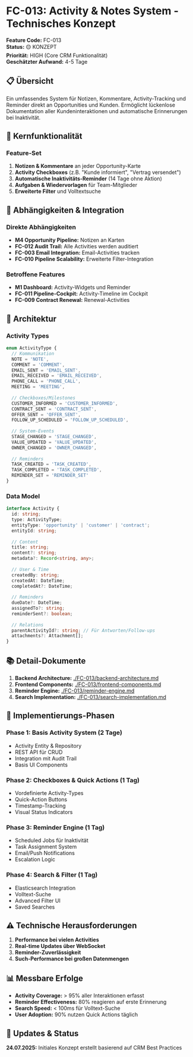 # FC-013: Activity & Notes System - Technisches Konzept

**Feature Code:** FC-013  
**Status:** 🟡 KONZEPT  
**Priorität:** HIGH (Core CRM Funktionalität)  
**Geschätzter Aufwand:** 4-5 Tage  

## 📋 Übersicht

Ein umfassendes System für Notizen, Kommentare, Activity-Tracking und Reminder direkt an Opportunities und Kunden. Ermöglicht lückenlose Dokumentation aller Kundeninteraktionen und automatische Erinnerungen bei Inaktivität.

## 🎯 Kernfunktionalität

### Feature-Set
1. **Notizen & Kommentare** an jeder Opportunity-Karte
2. **Activity Checkboxes** (z.B. "Kunde informiert", "Vertrag versendet")
3. **Automatische Inaktivitäts-Reminder** (14 Tage ohne Aktion)
4. **Aufgaben & Wiedervorlagen** für Team-Mitglieder
5. **Erweiterte Filter** und Volltextsuche

## 🔗 Abhängigkeiten & Integration

### Direkte Abhängigkeiten
- **M4 Opportunity Pipeline:** Notizen an Karten
- **FC-012 Audit Trail:** Alle Activities werden auditiert
- **FC-003 Email Integration:** Email-Activities tracken
- **FC-010 Pipeline Scalability:** Erweiterte Filter-Integration

### Betroffene Features
- **M1 Dashboard:** Activity-Widgets und Reminder
- **FC-011 Pipeline-Cockpit:** Activity-Timeline im Cockpit
- **FC-009 Contract Renewal:** Renewal-Activities

## 📐 Architektur

### Activity Types
```typescript
enum ActivityType {
  // Kommunikation
  NOTE = 'NOTE',
  COMMENT = 'COMMENT',
  EMAIL_SENT = 'EMAIL_SENT',
  EMAIL_RECEIVED = 'EMAIL_RECEIVED',
  PHONE_CALL = 'PHONE_CALL',
  MEETING = 'MEETING',
  
  // Checkboxes/Milestones
  CUSTOMER_INFORMED = 'CUSTOMER_INFORMED',
  CONTRACT_SENT = 'CONTRACT_SENT',
  OFFER_SENT = 'OFFER_SENT',
  FOLLOW_UP_SCHEDULED = 'FOLLOW_UP_SCHEDULED',
  
  // System-Events
  STAGE_CHANGED = 'STAGE_CHANGED',
  VALUE_UPDATED = 'VALUE_UPDATED',
  OWNER_CHANGED = 'OWNER_CHANGED',
  
  // Reminders
  TASK_CREATED = 'TASK_CREATED',
  TASK_COMPLETED = 'TASK_COMPLETED',
  REMINDER_SET = 'REMINDER_SET'
}
```

### Data Model
```typescript
interface Activity {
  id: string;
  type: ActivityType;
  entityType: 'opportunity' | 'customer' | 'contract';
  entityId: string;
  
  // Content
  title: string;
  content?: string;
  metadata?: Record<string, any>;
  
  // User & Time
  createdBy: string;
  createdAt: DateTime;
  completedAt?: DateTime;
  
  // Reminders
  dueDate?: DateTime;
  assignedTo?: string;
  reminderSent?: boolean;
  
  // Relations
  parentActivityId?: string; // Für Antworten/Follow-ups
  attachments?: Attachment[];
}
```

## 📚 Detail-Dokumente

1. **Backend Architecture:** [./FC-013/backend-architecture.md](./FC-013/backend-architecture.md)
2. **Frontend Components:** [./FC-013/frontend-components.md](./FC-013/frontend-components.md)
3. **Reminder Engine:** [./FC-013/reminder-engine.md](./FC-013/reminder-engine.md)
4. **Search Implementation:** [./FC-013/search-implementation.md](./FC-013/search-implementation.md)

## 🚀 Implementierungs-Phasen

### Phase 1: Basis Activity System (2 Tage)
- Activity Entity & Repository
- REST API für CRUD
- Integration mit Audit Trail
- Basis UI Components

### Phase 2: Checkboxes & Quick Actions (1 Tag)
- Vordefinierte Activity-Types
- Quick-Action Buttons
- Timestamp-Tracking
- Visual Status Indicators

### Phase 3: Reminder Engine (1 Tag)
- Scheduled Jobs für Inaktivität
- Task Assignment System
- Email/Push Notifications
- Escalation Logic

### Phase 4: Search & Filter (1 Tag)
- Elasticsearch Integration
- Volltext-Suche
- Advanced Filter UI
- Saved Searches

## ⚠️ Technische Herausforderungen

1. **Performance bei vielen Activities**
2. **Real-time Updates über WebSocket**
3. **Reminder-Zuverlässigkeit**
4. **Such-Performance bei großen Datenmengen**

## 📊 Messbare Erfolge

- **Activity Coverage:** > 95% aller Interaktionen erfasst
- **Reminder Effectiveness:** 80% reagieren auf erste Erinnerung
- **Search Speed:** < 100ms für Volltext-Suche
- **User Adoption:** 90% nutzen Quick Actions täglich

## 🔄 Updates & Status

**24.07.2025:** Initiales Konzept erstellt basierend auf CRM Best Practices